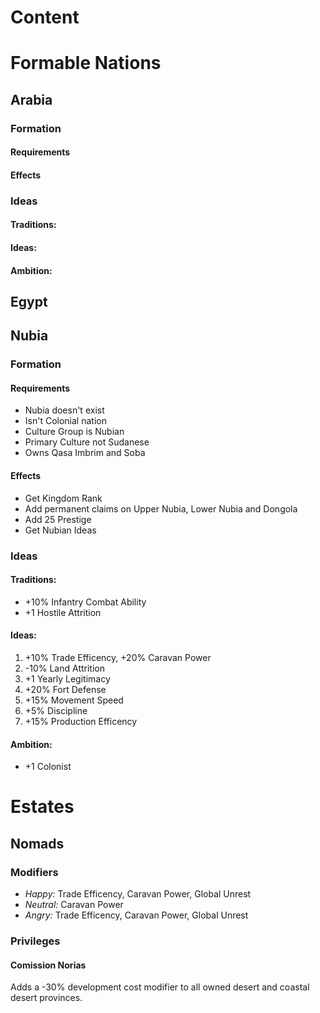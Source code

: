 # Content

# Formable Nations

## Arabia
### Formation
#### Requirements


#### Effects


### Ideas 
#### Traditions:


#### Ideas:


#### Ambition:



## Egypt

## Nubia
### Formation
#### Requirements
- Nubia doesn't exist
- Isn't Colonial nation
- Culture Group is Nubian
- Primary Culture not Sudanese
- Owns Qasa Imbrim and Soba

#### Effects
- Get Kingdom Rank
- Add permanent claims on Upper Nubia, Lower Nubia and Dongola
- Add 25 Prestige
- Get Nubian Ideas

### Ideas 
#### Traditions:
- +10% Infantry Combat Ability
- +1 Hostile Attrition

#### Ideas:
1. +10% Trade Efficency, +20% Caravan Power
2. -10% Land Attrition
3. +1 Yearly Legitimacy
4. +20% Fort Defense
5. +15% Movement Speed
6. +5% Discipline
7. +15% Production Efficency

#### Ambition:
- +1 Colonist


# Estates
## Nomads
### Modifiers
- *Happy:* Trade Efficency, Caravan Power, Global Unrest
- *Neutral:* Caravan Power
- *Angry:* Trade Efficency, Caravan Power, Global Unrest
### Privileges
#### Comission Norias
Adds a -30% development cost modifier to all owned desert and coastal desert provinces.
